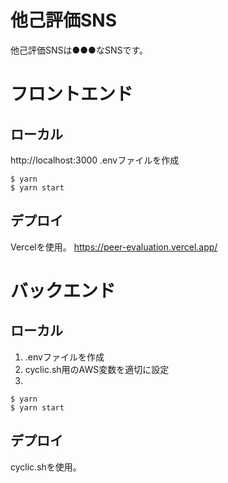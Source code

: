# 他己評価SNS
他己評価SNSは●●●なSNSです。

# フロントエンド
## ローカル
http://localhost:3000
.envファイルを作成

```
$ yarn
$ yarn start
```
## デプロイ
Vercelを使用。
https://peer-evaluation.vercel.app/

# バックエンド
## ローカル
1. .envファイルを作成
2. cyclic.sh用のAWS変数を適切に設定
3. 
```
$ yarn
$ yarn start
```

## デプロイ
cyclic.shを使用。
